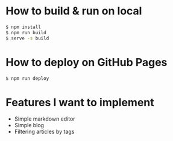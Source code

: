 # How to build & run on local

```sh
$ npm install
$ npm run build
$ serve -s build
```

# How to deploy on GitHub Pages

```sh
$ npm run deploy
```

# Features I want to implement

- Simple markdown editor
- Simple blog
- Filtering articles by tags
